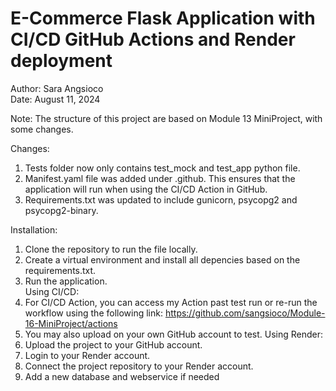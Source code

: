 # E-Commerce Flask Application with CI/CD GitHub Actions and Render deployment  
Author: Sara Angsioco  
Date: August 11, 2024  

Note:
The structure of this project are based on Module 13 MiniProject, with some changes.  
  
Changes:    
1. Tests folder now only contains test_mock and test_app python file.    
2. Manifest.yaml file was added under .github. This ensures that the application will run when using the CI/CD Action in GitHub.  
3. Requirements.txt was updated to include gunicorn, psycopg2 and psycopg2-binary.
  
Installation:
1. Clone the repository to run the file locally.  
2. Create a virtual environment and install all depencies based on the requirements.txt.  
3. Run the application.  
Using CI/CD:  
4. For CI/CD Action, you can access my Action past test run or re-run the workflow using the following link: https://github.com/sangsioco/Module-16-MiniProject/actions
5. You may also upload on your own GitHub account to test.
Using Render:  
6. Upload the project to your GitHub account.
7. Login to your Render account.
8. Connect the project repository to your Render account.
9. Add a new database and webservice if needed

